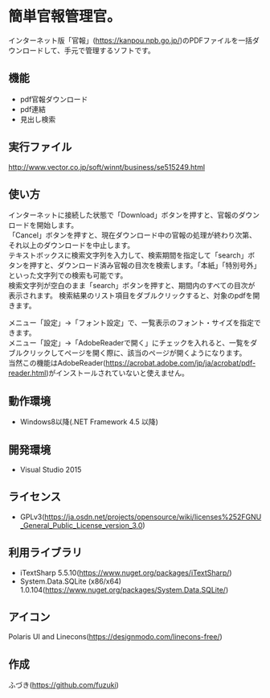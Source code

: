 簡単官報管理官。
=============

インターネット版「官報」(<https://kanpou.npb.go.jp/>)のPDFファイルを一括ダウンロードして、手元で管理するソフトです。

## 機能  
* pdf官報ダウンロード
* pdf連結
* 見出し検索

## 実行ファイル
<http://www.vector.co.jp/soft/winnt/business/se515249.html>

## 使い方
インターネットに接続した状態で「Download」ボタンを押すと、官報のダウンロードを開始します。  
「Cancel」ボタンを押すと、現在ダウンロード中の官報の処理が終わり次第、それ以上のダウンロードを中止します。  
テキストボックスに検索文字列を入力して、検索期間を指定して「search」ボタンを押すと、ダウンロード済み官報の目次を検索します。「本紙」「特別号外」といった文字列での検索も可能です。  
検索文字列が空白のまま「search」ボタンを押すと、期間内のすべての目次が表示されます。
検索結果のリスト項目をダブルクリックすると、対象のpdfを開きます。  

メニュー「設定」->「フォント設定」で、一覧表示のフォント・サイズを指定できます。  
メニュー「設定」->「AdobeReaderで開く」にチェックを入れると、一覧をダブルクリックしてページを開く際に、該当のページが開くようになります。  
当然この機能はAdobeReader(<https://acrobat.adobe.com/jp/ja/acrobat/pdf-reader.html>)がインストールされていないと使えません。  

## 動作環境  
* Windows8以降(.NET Framework 4.5 以降)

## 開発環境  
* Visual Studio 2015

## ライセンス  
* GPLv3(<https://ja.osdn.net/projects/opensource/wiki/licenses%252FGNU_General_Public_License_version_3.0>)

## 利用ライブラリ
* iTextSharp 5.5.10(<https://www.nuget.org/packages/iTextSharp/>)
* System.Data.SQLite (x86/x64) 1.0.104(<https://www.nuget.org/packages/System.Data.SQLite/>)

## アイコン
Polaris UI and Linecons(<https://designmodo.com/linecons-free/>)

## 作成
ふづき(<https://github.com/fuzuki>)
